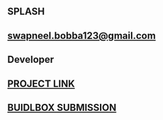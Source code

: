 ## SPLASH

## swapneel.bobba123@gmail.com

## Developer

## [PROJECT LINK](https://github.com/dilbo139/splash-frontend)

## [BUIDLBOX SUBMISSION](https://app.buidlbox.io/projects/splash)
